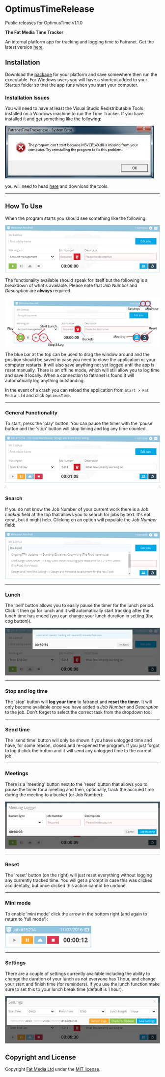 # OptimusTimeRelease

Public releases for OptimusTime v1.1.0

**The Fat Media Time Tracker**

An internal platform app for tracking and logging time to Fatranet. Get the latest version [here](https://github.com/FatMedia/OptimusTimeRelease/releases/latest).


## Installation

Download the [package](https://github.com/FatMedia/OptimusTimeRelease/releases/latest) for your platform and save somewhere then run the executable. For Windows users you will have a shortcut added to your Startup folder so that the app runs when you start your computer.


### Installation Issues

You will need to have at least the Visual Studio Redistributable Tools installed on a Windows machine to run the Time Tracker. If you have installed it and get something like the following:

![Time Tracker Error](instructions/error.jpg "Windows .dll Error")

you will need to head [here](https://www.microsoft.com/en-us/download/details.aspx?id=48145) and download the tools.

---

## How To Use

When the program starts you should see something like the following:

![Time Tracker Overview](instructions/overview.png "Main Time Tracking screen")

The functionality available should speak for itself but the following is a breakdown of what's available. Please note that *Job Number* and *Description* are **always** required.

![Time Tracker Annotation](instructions/annotated.png "Main Time Tracking screen: annotated")

The blue bar at the top can be used to drag the window around and the position should be saved in case you need to close the application or your computer restarts. It will also save anything not yet logged until the app is reset manually. There is an offline mode, which will still allow you to log time and save it locally. When a connection to fatranet is found it will automatically log anything outstanding.

In the event of a crash you can reload the application from `Start > Fat Media Ltd` and click `OptimusTime`.

---

### General Functionality

To start, press the 'play' button. You can pause the timer with the 'pause' button and the 'stop' button will stop timing and log any time counted.

![Time Tracker Timing](instructions/timing.png "Main Time Tracking screen timing")

---

### Search

If you do not know the Job Number of your current work there is a *Job Lookup* field at the top that allows you to search for jobs by text. It's not great, but it might help. Clicking on an option will populate the *Job Number* field:

![Quicksearch](instructions/search.png "Quicksearch")

---

### Lunch

The 'bell' button allows you to easily pause the timer for the lunch period. Click it then go for lunch and it will automatically start tracking after the lunch time has ended (you can change your lunch duration in setting (the cog button)).

![Lunch popup](instructions/lunch.png "Lunch Popup")

---

### Stop and log time

The 'stop' button will **log your time** to fatranet and **reset the timer**. It will only become available once you have added a *Job Number* and *Description* to the job. Don't forget to select the correct task from the dropdown too!

---

### Send time

The 'send time' button will only be shown if you have unlogged time and have, for some reason, closed and re-opened the program. If you just forgot to log it click the button and it will send any unlogged time to the current job.

---

### Meetings

There is a 'meeting' button next to the 'reset' button that allows you to pause the timer for a meeting and then, optionally, track the accrued time during the meeting to a bucket (or Job Number):

![Meeting mode](instructions/meeting.png "Meeting Mode")

---

### Reset

The 'reset' button (on the right) will just reset everything without logging any currently tracked time. You will get a prompt in case this was clicked accidentally, but once clicked this action cannot be undone.

---

### Mini mode

To enable 'mini mode' click the arrow in the bottom right (and again to return to 'full mode'):

![Mini mode](instructions/mini.png "Mini Mode")

---

### Settings

There are a couple of settings currently available including the ability to change the duration of your lunch as not everyone has 1 hour, and change your start and finish time (for reminders). If you use the lunch function make sure to set this to your lunch break time (default is 1 hour).

![Lunch popup](instructions/settings.png "Settings example")

## Copyright and License

Copyright [Fat Media Ltd](http://www.fatmedia.co.uk) under the [MIT license](LICENSE.md).
